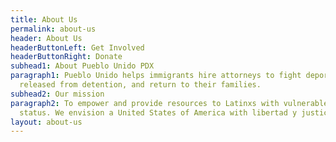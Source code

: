 ```yaml
---
title: About Us
permalink: about-us
header: About Us
headerButtonLeft: Get Involved
headerButtonRight: Donate
subhead1: About Pueblo Unido PDX
paragraph1: Pueblo Unido helps immigrants hire attorneys to fight deportation, get
  released from detention, and return to their families.
subhead2: Our mission
paragraph2: To empower and provide resources to Latinxs with vulnerable immigration
  status. We envision a United States of America with libertad y justicia para todos.
layout: about-us
---
```


